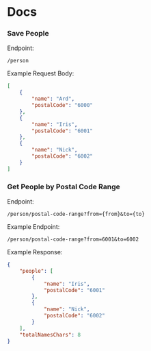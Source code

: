 # Docs

### Save People
Endpoint:

    /person

Example Request Body:
```json
[
    {
        "name": "Ard",
        "postalCode": "6000"
    },
    {
        "name": "Iris",
        "postalCode": "6001"
    },
    {
        "name": "Nick",
        "postalCode": "6002"
    }
]
```

### Get People by Postal Code Range
Endpoint:

    /person/postal-code-range?from={from}&to={to}

Example Endpoint:

    /person/postal-code-range?from=6001&to=6002
    
Example Response:
```json
{
    "people": [
        {
            "name": "Iris",
            "postalCode": "6001"
        },
        {
            "name": "Nick",
            "postalCode": "6002"
        }
    ],
    "totalNamesChars": 8
}
```
